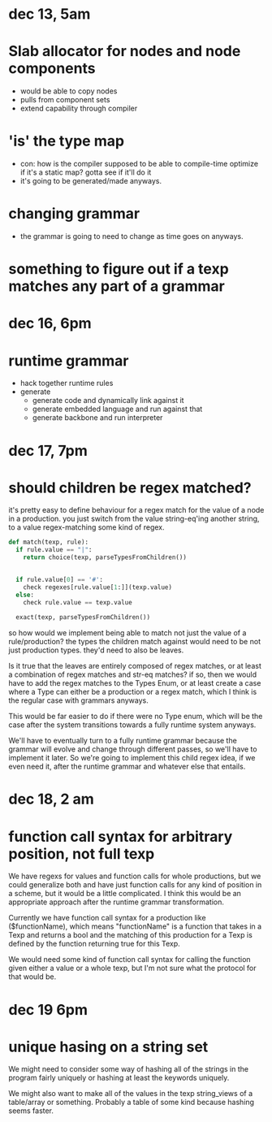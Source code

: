 # dec 13, 5am
# Slab allocator for nodes and node components
 - would be able to copy nodes
 - pulls from component sets
 - extend capability through compiler

# 'is' the type map
 - con: how is the compiler supposed to be able to compile-time optimize if it's a static map? gotta see if it'll do it
 - it's going to be generated/made anyways.

# changing grammar
 - the grammar is going to need to change as time goes on anyways.

# something to figure out if a texp matches any part of a grammar


# dec 16, 6pm
# runtime grammar  
 - hack together runtime rules
 - generate
   - generate code and dynamically link against it
   - generate embedded language and run against that
   - generate backbone and run interpreter


# dec 17, 7pm
# should children be regex matched?  
it's pretty easy to define behaviour for a regex match for the value of a node
in a production. you just switch from the value string-eq'ing another string, to
a value regex-matching some kind of regex.

```python
def match(texp, rule):
  if rule.value == "|":
    return choice(texp, parseTypesFromChildren())
  

  if rule.value[0] == '#':
    check regexes[rule.value[1:]](texp.value)
  else:
    check rule.value == texp.value
  
  exact(texp, parseTypesFromChildren())
```

so how would we implement being able to match not just the value of a 
rule/production? the types the children match against would need to be not just
production types. they'd need to also be leaves.

Is it true that the leaves are entirely composed of regex matches,
or at least a combination of regex matches and str-eq matches? if so, then we
would have to add the regex matches to the Types Enum, or at least create a case
where a Type can either be a production or a regex match, which I think is the
regular case with grammars anyways.

This would be far easier to do if there were no Type enum, which will be the
case after the system transitions towards a fully runtime system anyways.

We'll have to eventually turn to a fully runtime grammar because the grammar
will evolve and change through different passes, so we'll have to implement it
later. So we're going to implement this child regex idea, if we even need it,
after the runtime grammar and whatever else that entails.

# dec 18, 2 am
# function call syntax for arbitrary position, not full texp
We have regexs for values and function calls for whole productions, but we could
generalize both and have just function calls for any kind of position in a
scheme, but it would be a little complicated. I think this would be an
appropriate approach after the runtime grammar transformation.

Currently we have function call syntax for a production like ($functionName),
which means "functionName" is a function that takes in a Texp and returns a
bool and the matching of this production for a Texp is defined by the function
returning true for this Texp.

We would need some kind of function call syntax for calling the function given
either a value or a whole texp, but I'm not sure what the protocol for that
would be.

# dec 19 6pm
# unique hasing on a string set
We might need to consider some way of hashing all of the strings in the program
fairly uniquely or hashing at least the keywords uniquely.

We might also want to make all of the values in the texp string_views of a
table/array or something. Probably a table of some kind because hashing seems
faster.